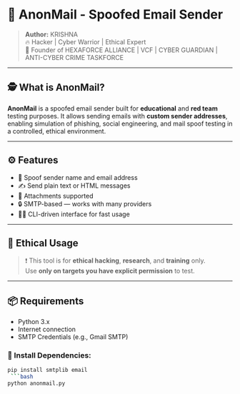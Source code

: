 # 📧 AnonMail - Spoofed Email Sender

> **Author:** KRISHNA  
> 🔥 Hacker | Cyber Warrior | Ethical Expert  
> 🧠 Founder of HEXAFORCE ALLIANCE | VCF | CYBER GUARDIAN | ANTI-CYBER CRIME TASKFORCE

---

## 🕵️ What is AnonMail?

**AnonMail** is a spoofed email sender built for **educational** and **red team** testing purposes. It allows sending emails with **custom sender addresses**, enabling simulation of phishing, social engineering, and mail spoof testing in a controlled, ethical environment.

---

## ⚙️ Features

- 💌 Spoof sender name and email address
- ✍️ Send plain text or HTML messages
- 📎 Attachments supported
- 🔒 SMTP-based — works with many providers
- 👨‍💻 CLI-driven interface for fast usage

---

## 🚨 Ethical Usage

> ❗ This tool is for **ethical hacking**, **research**, and **training** only.  
> Use **only on targets you have explicit permission** to test.

---

## 📦 Requirements

- Python 3.x
- Internet connection
- SMTP Credentials (e.g., Gmail SMTP)

### 🔧 Install Dependencies:

```bash
pip install smtplib email
 ```bash
python anonmail.py
